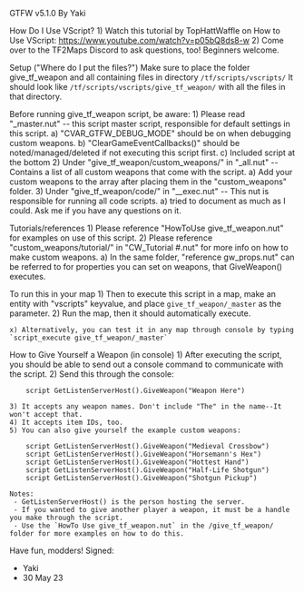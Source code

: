GTFW v5.1.0
By Yaki

How Do I Use VScript?
	1) Watch this tutorial by TopHattWaffle on How to Use VScript:
		https://www.youtube.com/watch?v=p05bQ8ds8-w
	2) Come over to the TF2Maps Discord to ask questions, too! Beginners welcome.


Setup ("Where do I put the files?")
	Make sure to place the folder give_tf_weapon and all containing files in directory `/tf/scripts/vscripts/`
	   It should look like `/tf/scripts/vscripts/give_tf_weapon/` with all the files in that directory.

Before running give_tf_weapon script, be aware:
	1) Please read "_master.nut" -- this script master script, responsible for default settings in this script.
		a) "CVAR_GTFW_DEBUG_MODE" should be on when debugging custom weapons.
		b) "ClearGameEventCallbacks()" should be noted/managed/deleted if not executing this script first.
		c) Included script at the bottom
	2) Under "give_tf_weapon/custom_weapons/" in "_all.nut" -- Contains a list of all custom weapons that come with the script.
		a) Add your custom weapons to the array after placing them in the "custom_weapons" folder.
	3) Under "give_tf_weapon/code/" in "__exec.nut" -- This nut is responsible for running all code scripts.
		a) tried to document as much as I could. Ask me if you have any questions on it.

Tutorials/references
	1) Please reference "HowToUse give_tf_weapon.nut" for examples on use of this script.
	2) Please reference "custom_weapons/tutorial/" in "CW_Tutorial #.nut" for more info on how to make custom weapons.
		a) In the same folder, "reference gw_props.nut" can be referred to for properties you can set on weapons, that GiveWeapon() executes.


To run this in your map	
	1) Then to execute this script in a map, make an entity with "vscripts" keyvalue, and place `give_tf_weapon/_master` as the parameter.
	2) Run the map, then it should automatically execute.

	x) Alternatively, you can test it in any map through console by typing `script_execute give_tf_weapon/_master`


How to Give Yourself a Weapon (in console)
	1) After executing the script, you should be able to send out a console command to communicate with the script.
	2) Send this through the console:

		script GetListenServerHost().GiveWeapon("Weapon Here")

	3) It accepts any weapon names. Don't include "The" in the name--It won't accept that.
	4) It accepts item IDs, too.
	5) You can also give yourself the example custom weapons:

		script GetListenServerHost().GiveWeapon("Medieval Crossbow")
		script GetListenServerHost().GiveWeapon("Horsemann's Hex")
		script GetListenServerHost().GiveWeapon("Hottest Hand")
		script GetListenServerHost().GiveWeapon("Half-Life Shotgun")
		script GetListenServerHost().GiveWeapon("Shotgun Pickup")

	Notes:
	 - GetListenServerHost() is the person hosting the server.
	 - If you wanted to give another player a weapon, it must be a handle you make through the script.
	 - Use the `HowTo Use give_tf_weapon.nut` in the /give_tf_weapon/ folder for more examples on how to do this.


Have fun, modders!
Signed:
 - Yaki
 - 30 May 23
		